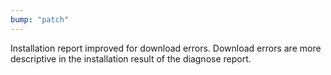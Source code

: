 ```yaml
---
bump: "patch"
---
```


Installation report improved for download errors. Download errors are more descriptive in the installation result of the diagnose report.
